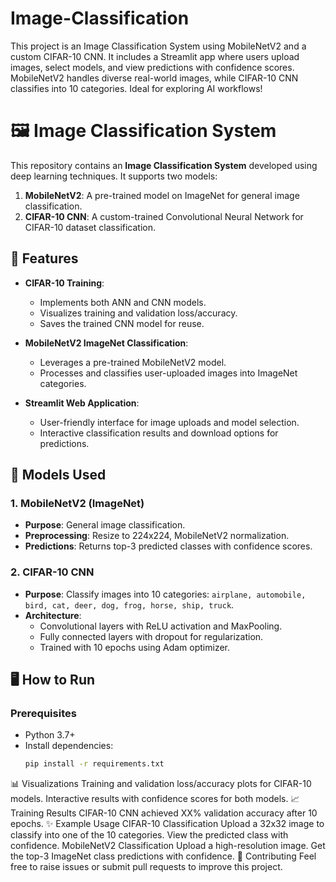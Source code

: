 # Image-Classification
This project is an Image Classification System using MobileNetV2 and a custom CIFAR-10 CNN. It includes a Streamlit app where users upload images, select models, and view predictions with confidence scores. MobileNetV2 handles diverse real-world images, while CIFAR-10 CNN classifies into 10 categories. Ideal for exploring AI workflows!

# 🖼️ Image Classification System

This repository contains an **Image Classification System** developed using deep learning techniques. It supports two models:

1. **MobileNetV2**: A pre-trained model on ImageNet for general image classification.
2. **CIFAR-10 CNN**: A custom-trained Convolutional Neural Network for CIFAR-10 dataset classification.

## 🚀 Features

- **CIFAR-10 Training**:
  - Implements both ANN and CNN models.
  - Visualizes training and validation loss/accuracy.
  - Saves the trained CNN model for reuse.

- **MobileNetV2 ImageNet Classification**:
  - Leverages a pre-trained MobileNetV2 model.
  - Processes and classifies user-uploaded images into ImageNet categories.

- **Streamlit Web Application**:
  - User-friendly interface for image uploads and model selection.
  - Interactive classification results and download options for predictions.


## 🧠 Models Used

### 1. MobileNetV2 (ImageNet)
- **Purpose**: General image classification.
- **Preprocessing**: Resize to 224x224, MobileNetV2 normalization.
- **Predictions**: Returns top-3 predicted classes with confidence scores.

### 2. CIFAR-10 CNN
- **Purpose**: Classify images into 10 categories: `airplane, automobile, bird, cat, deer, dog, frog, horse, ship, truck`.
- **Architecture**:
  - Convolutional layers with ReLU activation and MaxPooling.
  - Fully connected layers with dropout for regularization.
  - Trained with 10 epochs using Adam optimizer.

## 🖥️ How to Run

### Prerequisites
- Python 3.7+
- Install dependencies:
  ```bash
  pip install -r requirements.txt

📊 Visualizations
Training and validation loss/accuracy plots for CIFAR-10 models.
Interactive results with confidence scores for both models.
📈 Training Results
CIFAR-10 CNN achieved XX% validation accuracy after 10 epochs.
✨ Example Usage
CIFAR-10 Classification
Upload a 32x32 image to classify into one of the 10 categories.
View the predicted class with confidence.
MobileNetV2 Classification
Upload a high-resolution image.
Get the top-3 ImageNet class predictions with confidence.
🤝 Contributing
Feel free to raise issues or submit pull requests to improve this project.


